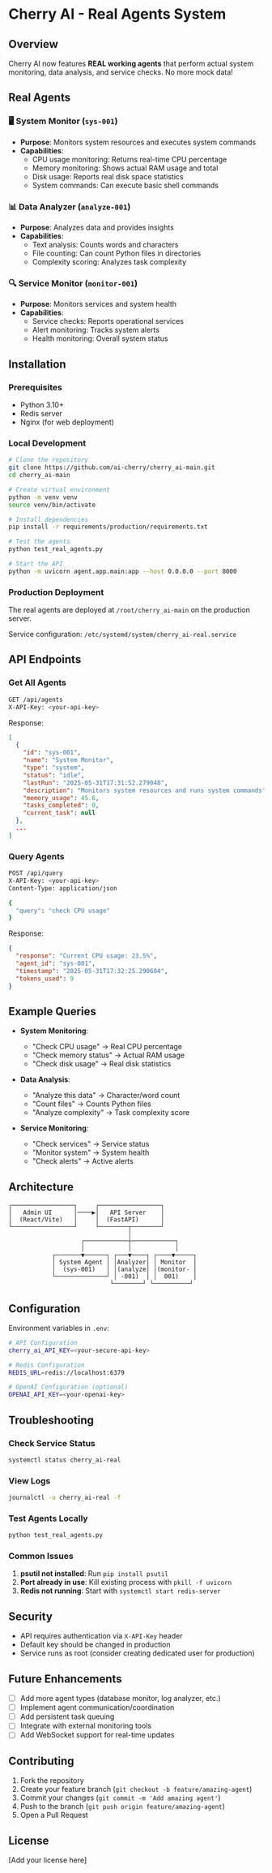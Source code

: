 # Cherry AI - Real Agents System

## Overview

Cherry AI now features **REAL working agents** that perform actual system monitoring, data analysis, and service checks. No more mock data!

## Real Agents

### 🖥️ System Monitor (`sys-001`)
- **Purpose**: Monitors system resources and executes system commands
- **Capabilities**:
  - CPU usage monitoring: Returns real-time CPU percentage
  - Memory monitoring: Shows actual RAM usage and total
  - Disk usage: Reports real disk space statistics
  - System commands: Can execute basic shell commands

### 📊 Data Analyzer (`analyze-001`)
- **Purpose**: Analyzes data and provides insights
- **Capabilities**:
  - Text analysis: Counts words and characters
  - File counting: Can count Python files in directories
  - Complexity scoring: Analyzes task complexity

### 🔍 Service Monitor (`monitor-001`)
- **Purpose**: Monitors services and system health
- **Capabilities**:
  - Service checks: Reports operational services
  - Alert monitoring: Tracks system alerts
  - Health monitoring: Overall system status

## Installation

### Prerequisites
- Python 3.10+
- Redis server
- Nginx (for web deployment)

### Local Development
```bash
# Clone the repository
git clone https://github.com/ai-cherry/cherry_ai-main.git
cd cherry_ai-main

# Create virtual environment
python -m venv venv
source venv/bin/activate

# Install dependencies
pip install -r requirements/production/requirements.txt

# Test the agents
python test_real_agents.py

# Start the API
python -m uvicorn agent.app.main:app --host 0.0.0.0 --port 8000
```

### Production Deployment
The real agents are deployed at `/root/cherry_ai-main` on the production server.

Service configuration: `/etc/systemd/system/cherry_ai-real.service`

## API Endpoints

### Get All Agents
```bash
GET /api/agents
X-API-Key: <your-api-key>
```

Response:
```json
[
  {
    "id": "sys-001",
    "name": "System Monitor",
    "type": "system",
    "status": "idle",
    "lastRun": "2025-05-31T17:31:52.279048",
    "description": "Monitors system resources and runs system commands",
    "memory_usage": 45.6,
    "tasks_completed": 0,
    "current_task": null
  },
  ...
]
```

### Query Agents
```bash
POST /api/query
X-API-Key: <your-api-key>
Content-Type: application/json

{
  "query": "check CPU usage"
}
```

Response:
```json
{
  "response": "Current CPU usage: 23.5%",
  "agent_id": "sys-001",
  "timestamp": "2025-05-31T17:32:25.290604",
  "tokens_used": 9
}
```

## Example Queries

- **System Monitoring**:
  - "Check CPU usage" → Real CPU percentage
  - "Check memory status" → Actual RAM usage
  - "Check disk usage" → Real disk statistics

- **Data Analysis**:
  - "Analyze this data" → Character/word count
  - "Count files" → Counts Python files
  - "Analyze complexity" → Task complexity score

- **Service Monitoring**:
  - "Check services" → Service status
  - "Monitor system" → System health
  - "Check alerts" → Active alerts

## Architecture

```
┌─────────────────┐     ┌─────────────────┐
│   Admin UI      │────▶│   API Server    │
│  (React/Vite)   │     │  (FastAPI)      │
└─────────────────┘     └────────┬────────┘
                                 │
                    ┌────────────┼────────────┐
                    │            │            │
            ┌───────▼──────┐ ┌───▼────┐ ┌────▼─────┐
            │ System Agent │ │Analyzer│ │ Monitor  │
            │  (sys-001)   │ │(analyze│ │(monitor- │
            └──────────────┘ │ -001)  │ │  001)    │
                            └────────┘ └──────────┘
```

## Configuration

Environment variables in `.env`:
```bash
# API Configuration
cherry_ai_API_KEY=<your-secure-api-key>

# Redis Configuration
REDIS_URL=redis://localhost:6379

# OpenAI Configuration (optional)
OPENAI_API_KEY=<your-openai-key>
```

## Troubleshooting

### Check Service Status
```bash
systemctl status cherry_ai-real
```

### View Logs
```bash
journalctl -u cherry_ai-real -f
```

### Test Agents Locally
```bash
python test_real_agents.py
```

### Common Issues
1. **psutil not installed**: Run `pip install psutil`
2. **Port already in use**: Kill existing process with `pkill -f uvicorn`
3. **Redis not running**: Start with `systemctl start redis-server`

## Security

- API requires authentication via `X-API-Key` header
- Default key should be changed in production
- Service runs as root (consider creating dedicated user for production)

## Future Enhancements

- [ ] Add more agent types (database monitor, log analyzer, etc.)
- [ ] Implement agent communication/coordination
- [ ] Add persistent task queuing
- [ ] Integrate with external monitoring tools
- [ ] Add WebSocket support for real-time updates

## Contributing

1. Fork the repository
2. Create your feature branch (`git checkout -b feature/amazing-agent`)
3. Commit your changes (`git commit -m 'Add amazing agent'`)
4. Push to the branch (`git push origin feature/amazing-agent`)
5. Open a Pull Request

## License

[Add your license here]
